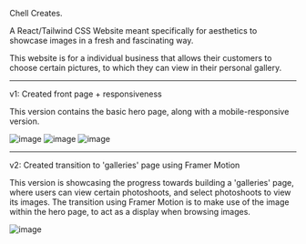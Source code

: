 Chell Creates.

A React/Tailwind CSS Website meant specifically for aesthetics to showcase images in a fresh and fascinating way.

This website is for a individual business that allows their customers to choose certain pictures, to which they can view in their personal gallery.

---

v1: Created front page + responsiveness

This version contains the basic hero page, along with a mobile-responsive version.

![image](https://github.com/alexjachna/chell-creates/assets/57778785/25f38b7a-fe2e-49e2-99c5-a57f4808204b)
![image](https://github.com/alexjachna/chell-creates/assets/57778785/4519d101-6bec-4d01-b1d4-0693a7c9059d)
![image](https://github.com/alexjachna/chell-creates/assets/57778785/b1db0efa-c829-446d-a1da-6de37d6ad9e9)

---

v2: Created transition to 'galleries' page using Framer Motion

This version is showcasing the progress towards building a 'galleries' page, where users can view certain photoshoots, and select photoshoots to view its images. The transition using Framer Motion is to make use of the image within the hero page, to act as a display when browsing images.

![image](https://github.com/alexjachna/chell-creates/assets/57778785/4592eac2-f331-4059-8fdc-44f785b40fa4)
